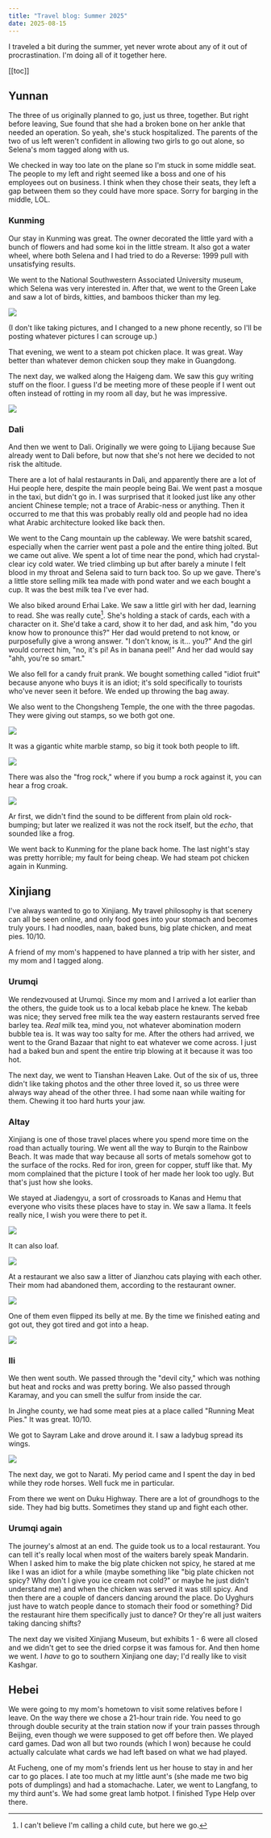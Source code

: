 ```yaml
---
title: "Travel blog: Summer 2025"
date: 2025-08-15
---
```


I traveled a bit during the summer, yet never wrote about any of it out of procrastination. I'm doing all of it together here.

[[toc]]

## Yunnan

The three of us originally planned to go, just us three, together. But right before leaving, Sue found that she had a broken bone on her ankle that needed an operation. So yeah, she's stuck hospitalized. The parents of the two of us left weren't confident in allowing two girls to go out alone, so Selena's mom tagged along with us.

We checked in way too late on the plane so I'm stuck in some middle seat. The people to my left and right seemed like a boss and one of his employees out on business. I think when they chose their seats, they left a gap between them so they could have more space. Sorry for barging in the middle, LOL.

### Kunming

Our stay in Kunming was great. The owner decorated the little yard with a bunch of flowers and had some koi in the little stream. It also got a water wheel, where both Selena and I had tried to do a Reverse: 1999 pull with unsatisfying results.

We went to the National Southwestern Associated University museum, which Selena was very interested in. After that, we went to the Green Lake and saw a lot of birds, kitties, and bamboos thicker than my leg.

<img src="/img/travel summer 2025 bamboo.png"/>

(I don't like taking pictures, and I changed to a new phone recently, so I'll be posting whatever pictures I can scrouge up.)

That evening, we went to a steam pot chicken place. It was great. Way better than whatever demon chicken soup they make in Guangdong.

The next day, we walked along the Haigeng dam. We saw this guy writing stuff on the floor. I guess I'd be meeting more of these people if I went out often instead of rotting in my room all day, but he was impressive.

<img src="/img/travel summer 2025 writing.png"/>

### Dali

And then we went to Dali. Originally we were going to Lijiang because Sue already went to Dali before, but now that she's not here we decided to not risk the altitude.

There are a lot of halal restaurants in Dali, and apparently there are a lot of Hui people here, despite the main people being Bai. We went past a mosque in the taxi, but didn't go in. I was surprised that it looked just like any other ancient Chinese temple; not a trace of Arabic-ness or anything. Then it occurred to me that this was probably really old and people had no idea what Arabic architecture looked like back then.

We went to the Cang mountain up the cableway. We were batshit scared, especially when the carrier went past a pole and the entire thing jolted. But we came out alive. We spent a lot of time near the pond, which had crystal-clear icy cold water. We tried climbing up but after barely a minute I felt blood in my throat and Selena said to turn back too. So up we gave. There's a little store selling milk tea made with pond water and we each bought a cup. It was the best milk tea I've ever had.

We also biked around Erhai Lake. We saw a little girl with her dad, learning to read. She was really cute[^1]. She's holding a stack of cards, each with a character on it. She'd take a card, show it to her dad, and ask him, "do you know how to pronounce this?" Her dad would pretend to not know, or purposefully give a wrong answer. "I don't know, is it… you?" And the girl would correct him, "no, it's pi! As in banana peel!" And her dad would say "ahh, you're so smart."

We also fell for a candy fruit prank. We bought something called "idiot fruit" because anyone who buys it is an idiot; it's sold specifically to tourists who've never seen it before. We ended up throwing the bag away.

We also went to the Chongsheng Temple, the one with the three pagodas. They were giving out stamps, so we both got one.

<img src="/img/travel summer 2025 stamp paper.png"/>

It was a gigantic white marble stamp, so big it took both people to lift.

<img src="/img/travel summer 2025 stamp.png"/>

There was also the "frog rock," where if you bump a rock against it, you can hear a frog croak.

<img src="/img/travel summer 2025 frog rock.png"/>

Ar first, we didn't find the sound to be different from plain old rock-bumping; but later we realized it was not the rock itself, but the *echo*, that sounded like a frog.

We went back to Kunming for the plane back home. The last night's stay was pretty horrible; my fault for being cheap. We had steam pot chicken again in Kunming.

## Xinjiang

I've always wanted to go to Xinjiang. My travel philosophy is that scenery can all be seen online, and only food goes into your stomach and becomes truly yours. I had noodles, naan, baked buns, big plate chicken, and meat pies. 10/10.

A friend of my mom's happened to have planned a trip with her sister, and my mom and I tagged along.

### Urumqi

We rendezvoused at Urumqi. Since my mom and I arrived a lot earlier than the others, the guide took us to a local kebab place he knew. The kebab was nice; they served free milk tea the way eastern restaurants served free barley tea. *Real* milk tea, mind you, not whatever abomination modern bubble tea is. It was way too salty for me. After the others had arrived, we went to the Grand Bazaar that night to eat whatever we come across. I just had a baked bun and spent the entire trip blowing at it because it was too hot.

The next day, we went to Tianshan Heaven Lake. Out of the six of us, three didn't like taking photos and the other three loved it, so us three were always way ahead of the other three. I had some naan while waiting for them. Chewing it too hard hurts your jaw.

### Altay

Xinjiang is one of those travel places where you spend more time on the road than actually touring. We went all the way to Burqin to the Rainbow Beach. It was made that way because all sorts of metals somehow got to the surface of the rocks. Red for iron, green for copper, stuff like that. My mom complained that the picture I took of her made her look too ugly. But that's just how she looks.

We stayed at Jiadengyu, a sort of crossroads to Kanas and Hemu that everyone who visits these places have to stay in. We saw a llama. It feels really nice, I wish you were there to pet it.

<img src="/img/travel summer 2025 llama.png"/>

It can also loaf.

<img src="/img/travel summer 2025 llama loaf.png"/>

At a restaurant we also saw a litter of Jianzhou cats playing with each other. Their mom had abandoned them, according to the restaurant owner.

<img src="/img/travel summer 2025 cats.png"/>

One of them even flipped its belly at me. By the time we finished eating and got out, they got tired and got into a heap.

<img src="/img/travel summer 2025 cats tired.png"/>

### Ili

We then went south. We passed through the "devil city," which was nothing but heat and rocks and was pretty boring. We also passed through Karamay, and you can smell the sulfur from inside the car.

In Jinghe county, we had some meat pies at a place called "Running Meat Pies." It was great. 10/10.

We got to Sayram Lake and drove around it. I saw a ladybug spread its wings.

<img src="/img/travel summer 2025 ladybug.png"/>

The next day, we got to Narati. My period came and I spent the day in bed while they rode horses. Well fuck me in particular.

From there we went on Duku Highway. There are a lot of groundhogs to the side. They had big butts. Sometimes they stand up and fight each other.

### Urumqi again

The journey's almost at an end. The guide took us to a local restaurant. You can tell it's really local when most of the waiters barely speak Mandarin. When I asked him to make the big plate chicken not spicy, he stared at me like I was an idiot for a while (maybe something like "big plate chicken not spicy? Why don't I give you ice cream not cold?" or maybe he just didn't understand me) and when the chicken was served it was still spicy. And then there are a couple of dancers dancing around the place. Do Uyghurs just have to watch people dance to stomach their food or something? Did the restaurant hire them specifically just to dance? Or they're all just waiters taking dancing shifts?

The next day we visited Xinjiang Museum, but exhibits 1 - 6 were all closed and we didn't get to see the dried corpse it was famous for. And then home we went. I *have* to go to southern Xinjiang one day; I'd really like to visit Kashgar.

## Hebei

We were going to my mom's hometown to visit some relatives before I leave. On the way there we chose a 21-hour train ride. You need to go through double security at the train station now if your train passes through Beijing, even though we were supposed to get off before then. We played card games. Dad won all but two rounds (which I won) because he could actually calculate what cards we had left based on what we had played.

At Fucheng, one of my mom's friends lent us her house to stay in and her car to go places. I ate too much at my little aunt's (she made me two big pots of dumplings) and had a stomachache. Later, we went to Langfang, to my third aunt's. We had some great lamb hotpot. I finished Type Help over there.

[^1]: I can't believe I'm calling a child cute, but here we go.
